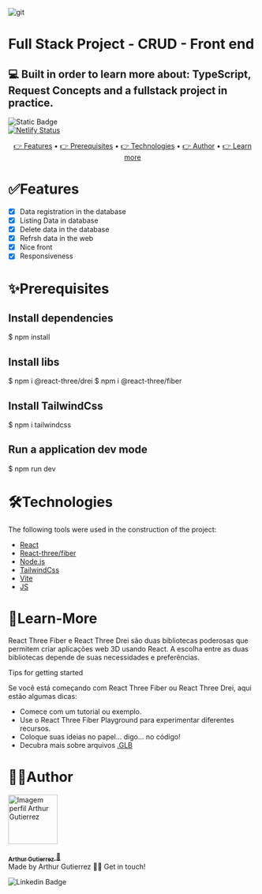 ![git](https://github.com/ArthurGuti/Project-3D/assets/131212175/67dca253-fc4b-4a87-905f-287a1eb738bb)
# Full Stack Project - CRUD - Front end 
## 💻 Built in order to learn more about: TypeScript, Request Concepts and a fullstack project in practice.

<img alt="Static Badge" src="https://img.shields.io/badge/dev%20-%20Arthur%20-%20Gutierrez?color=%23907bf2&link=www.linkedin.com%2Fin%2Farthur-gutierrez-de-oliveira-dev2110"> <br> 
[![Netlify Status](https://api.netlify.com/api/v1/badges/f3da937e-4566-4b6f-b223-516d5b63cccd/deploy-status)](https://app.netlify.com/sites/project3d-arthur/deploys)

<p align="center">
 <a href="#features"> 👉 Features</a> •
 <a href="#pré-requisitos"> 👉 Prerequisites</a> • 
 <a href="#tecnologias"> 👉 Technologies</a> • 
 <a href="#autor">👉 Author</a> •
 <a href="#saiba-mais">👉 Learn more</a>
</p>

# ✅Features

- [x] Data registration in the database
- [x] Listing Data in database
- [x] Delete data in the database
- [x] Refrsh data in the web
- [x] Nice front
- [x] Responsiveness 

# ✨Prerequisites

## Install dependencies
$ npm install 

## Install libs
$ npm i @react-three/drei
$ npm i @react-three/fiber

## Install TailwindCss
$ npm i tailwindcss

## Run a application dev mode
$ npm run dev

# 🛠Technologies

The following tools were used in the construction of the project:

- [React](https://pt-br.reactjs.org/)
- [React-three/fiber](https://docs.pmnd.rs/react-three-fiber/getting-started/introduction)
- [Node.js](https://nodejs.org/en/)
- [TailwindCss](https://tailwindcss.com/)
- [Vite](https://vitejs.dev/)
- [JS](https://vitejs.dev/](https://developer.mozilla.org/pt-BR/docs/Web/JavaScript))

# 📝Learn-More
React Three Fiber e React Three Drei são duas bibliotecas poderosas que permitem criar aplicações web 3D usando React. A escolha entre as duas bibliotecas depende de suas necessidades e preferências.

Tips for getting started

Se você está começando com React Three Fiber ou React Three Drei, aqui estão algumas dicas:

- Comece com um tutorial ou exemplo.
- Use o React Three Fiber Playground para experimentar diferentes recursos.
- Coloque suas ideias no papel... digo... no código!
- Decubra mais sobre arquivos [.GLB](https://imagetostl.com/pt/ver-glb-online)

# 🧑‍💻Author
<a href="https://github.com/ArthurGuti/">
<div style="border-radius: 25%;">
  <img src="https://avatars.githubusercontent.com/u/131212175?s=400&u=ad1122209b601713ba611d911af19ade07d17c6f&v=4" width="100px" alt="Imagem perfil Arthur Gutierrez"/>
</div>
 <br/>
 <sub><b>Arthur Gutierrez</b></sub>
</a> <a href="www.linkedin.com/in/arthur-gutierrez-de-oliveira-dev2110" title="Linkedin">🚀</a><br/>
Made by Arthur Gutierrez 👋🏽 Get in touch!
<br/>

![Linkedin Badge](https://img.shields.io/badge/-ArthurDev-blue?style=flat-square&logo=Linkedin&logoColor=white&link=www.linkedin.com/in/arthur-gutierrez-de-oliveira-dev2110)


